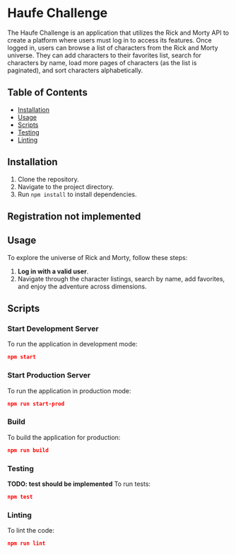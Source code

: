 # Haufe Challenge

The Haufe Challenge is an application that utilizes the Rick and Morty API to create a platform where users must log in to access its features. Once logged in, users can browse a list of characters from the Rick and Morty universe. They can add characters to their favorites list, search for characters by name, load more pages of characters (as the list is paginated), and sort characters alphabetically.


## Table of Contents
- [Installation](#installation)
- [Usage](#usage)
- [Scripts](#scripts)
- [Testing](#testing)
- [Linting](#linting)


## Installation
1. Clone the repository.
2. Navigate to the project directory.
3. Run `npm install` to install dependencies.

## Registration not implemented
## Usage

To explore the universe of Rick and Morty, follow these steps:

1. **Log in with a valid user**.
2. Navigate through the character listings, search by name, add favorites, and enjoy the adventure across dimensions.


## Scripts

### Start Development Server
To run the application in development mode:

```json
npm start
```

### Start Production Server
To run the application in production mode:

```json
npm run start-prod
```

### Build
To build the application for production:

```json
npm run build
```

### Testing
**TODO: test should be implemented**
To run tests:

```json
npm test
```

### Linting
To lint the code:

```json
npm run lint
```

